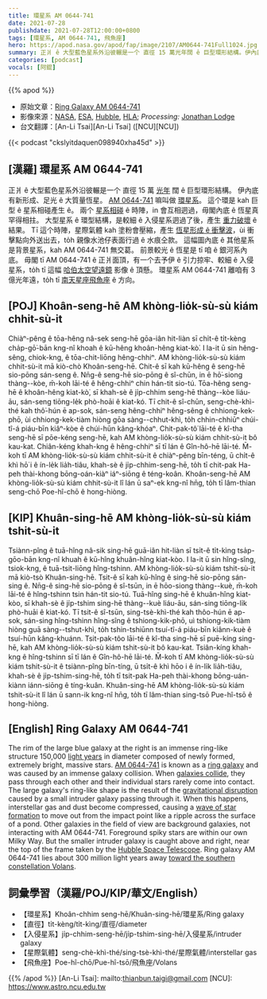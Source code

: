 ```yaml
---
title: 環星系 AM 0644-741
date: 2021-07-28
publishdate: 2021-07-28T12:00:00+0800
tags: [環星系, AM 0644-741, 飛魚座]
hero: https://apod.nasa.gov/apod/fap/image/2107/AM0644-741Full1024.jpg
summary: 正爿 ê 大型藍色星系外沿彼輾是一个 直徑 15 萬光年闊 ê 巨型環形結構。伊內底有新形成、足光 ê 大質量恆星。
categories: [podcast]
vocals: [阿錕]
---
```


{{% apod %}}

- 原始文章：[Ring Galaxy AM 0644-741](https://apod.nasa.gov/apod/ap210728.html)
- 影像來源：[NASA](https://www.nasa.gov/), [ESA](http://www.esa.int/), [Hubble](https://www.nasa.gov/mission_pages/hubble/main/index.html), [HLA](https://hla.stsci.edu/); *Processing:* [Jonathan Lodge](https://www.instagram.com/jjlodge)
- 台文翻譯：[An-Li Tsai][An-Li Tsai] ([NCU][NCU])

{{< podcast "ckslyitdaquen098940xha45d" >}}

## [漢羅] 環星系 AM 0644-741
正爿 ê 大型藍色星系外沿彼輾是一个 直徑 15 萬 [光年][light years] 闊 ê 巨型環形結構。
伊內底有新形成、足光 ê 大質量恆星。
[AM 0644-741][AM 0644-741] 嘛叫做 [環星系][ring galaxy]。
這个環是 kah 巨型 ê 星系相碰產生 ê。
兩个 [星系相碰][galaxies collide] ê 時陣，in 會互相迵過，毋閣內底 ê 恆星真罕得相拄。
大型星系 ê 環型結構，是較細 ê 入侵星系迵過了後，產生 [重力破壞][gravitational disruption] ê 結果。
Tī 這个時陣，星際氣體 kah 塗粉會壓縮，產生 [恆星形成 ê 衝擊波][wave of star formation]，ùi 衝擊點向外送出去，to̍h 親像水池仔表面行過 ê 水痕仝款。
這幅圖內底 ê 其他星系是背景星系，kah AM 0644-741 無交葛。
前景較光 ê 恆星是 tī 咱 ê 銀河系內底。
毋閣 tī AM 0644-741 ê 正爿面頂，有一个去予伊 ê 引力掠牢、較細 ê 入侵星系，to̍h tī 這幅 [哈伯太空望遠鏡][Hubble Space Telescope] 影像 ê 頂懸。
環星系 AM 0644-741 離咱有 3 億光年遠，to̍h tī [南天星座飛魚座][toward the southern constellation Volans] ê 方向。

## [POJ] Khoân-seng-hē AM khòng-lio̍k-sù-sù kiám chhit-sù-it
Chiàⁿ-pêng ê tōa-hêng nâ-sek seng-hē gōa-iân hit-liàn sī chi̍t-ê ti̍t-kèng cha̍p-gō͘-bān kng-nî khoah ê kū-hêng khoân-hêng kiat-kò͘.
I la-it ū sin hêng-sêng, chiok-kng, ê tōa-chit-liōng hêng-chhiⁿ.
AM khòng-lio̍k-sù-sù kiám chhit-sù-it mā kiò-chò Khoân-seng-hē.
Chit-ê sī kah kū-hêng ê seng-hē sio-pōng sán-seng ê.
Nn̄g-ê seng-hē sio-pōng ê sî-chūn, in ē hō͘-siong thàng--kòe, m̄-koh lāi-té ê hêng-chhiⁿ chin hán-tit sio-tú.
Tōa-hêng seng-hē ê khoân-hêng kiat-kò͘, sī khah-sè ê ji̍p-chhim seng-hē thàng--kòe liáu-āu, sán-seng tiōng-le̍k phò-hoāi ê kiat-kó.
Tī chit-ê sî-chūn, seng-chè-khì-thé kah thô͘-hún ē ap-sok, sán-seng hêng-chhiⁿ hêng-sêng ê chhiong-kek-phō, ùi chhiong-kek-tiàm hiòng gōa sàng--chhut-khì, to̍h chhin-chhiūⁿ chúi-tî-á piáu-bīn kiâⁿ-kòe ê chúi-hūn kâng-khóaⁿ.
Chit-pak-tô͘ lāi-té ê kî-tha seng-hē sī pōe-kéng seng-hē, kah AM khòng-lio̍k-sù-sù kiám chhit-sù-it bô kau-kat.
Chiân-kéng khah-kng ê hêng-chhiⁿ sī tī lán ê Gîn-hô-hē lāi-té.
M̄-koh tī AM khòng-lio̍k-sù-sù kiám chhit-sù-it ê chiàⁿ-pêng bīn-téng, ū chi̍t-ê khì hō͘ i ê ín-le̍k lia̍h-tiâu, khah-sè ê ji̍p-chhim-seng-hē, to̍h tī chit-pak Ha-peh thài-khong bōng-oán-kiàⁿ iáⁿ-siōng ê téng-koân.
Khoân-seng-hē AM khòng-lio̍k-sù-sù kiám chhit-sù-it lî lán ū saⁿ-ek kng-nî hn̄g, to̍h tī lâm-thian seng-chō Poe-hî-chō ê hong-hiòng.

## [KIP] Khuân-sing-hē AM khòng-lio̍k-sù-sù kiám tshit-sù-it
Tsiànn-pîng ê tuā-hîng nâ-sik sing-hē guā-iân hit-liàn sī tsi̍t-ê ti̍t-kìng tsa̍p-gōo-bān kng-nî khuah ê kū-hîng khuân-hîng kiat-kòo.
I la-it ū sin hîng-sîng, tsiok-kng, ê tuā-tsit-liōng hîng-tshinn.
AM khòng-lio̍k-sù-sù kiám tshit-sù-it mā kiò-tsò Khuân-sing-hē.
Tsit-ê sī kah kū-hîng ê sing-hē sio-pōng sán-sing ê.
Nn̄g-ê sing-hē sio-pōng ê sî-tsūn, in ē hōo-siong thàng--kuè, m̄-koh lāi-té ê hîng-tshinn tsin hán-tit sio-tú.
Tuā-hîng sing-hē ê khuân-hîng kiat-kòo, sī khah-sè ê ji̍p-tshim sing-hē thàng--kuè liáu-āu, sán-sing tiōng-li̍k phò-huāi ê kiat-kó.
Tī tsit-ê sî-tsūn, sing-tsè-khì-thé kah thôo-hún ē ap-sok, sán-sing hîng-tshinn hîng-sîng ê tshiong-kik-phō, uì tshiong-kik-tiàm hiòng guā sàng--tshut-khì, to̍h tshin-tshiūnn tsuí-tî-á piáu-bīn kiânn-kuè ê tsuí-hūn kâng-khuánn.
Tsit-pak-tôo lāi-té ê kî-tha sing-hē sī puē-kíng sing-hē, kah AM khòng-lio̍k-sù-sù kiám tshit-sù-it bô kau-kat.
Tsiân-kíng khah-kng ê hîng-tshinn sī tī lán ê Gîn-hô-hē lāi-té.
M̄-koh tī AM khòng-lio̍k-sù-sù kiám tshit-sù-it ê tsiànn-pîng bīn-tíng, ū tsi̍t-ê khì hōo i ê ín-li̍k lia̍h-tiâu, khah-sè ê ji̍p-tshim-sing-hē, to̍h tī tsit-pak Ha-peh thài-khong bōng-uán-kiànn iánn-siōng ê tíng-kuân.
Khuân-sing-hē AM khòng-lio̍k-sù-sù kiám tshit-sù-it lî lán ū sann-ik kng-nî hn̄g, to̍h tī lâm-thian sing-tsō Pue-hî-tsō ê hong-hiòng.

## [English] Ring Galaxy AM 0644-741
The rim of the large blue galaxy at the right is an immense ring-like structure 150,000 [light years][light years] in diameter composed of newly formed, extremely bright, massive stars.
[AM 0644-741][AM 0644-741] is known as a [ring galaxy][ring galaxy] and was caused by an immense galaxy collision.
When [galaxies collide][galaxies collide], they pass through each other and their individual stars rarely come into contact.
The large galaxy's ring-like shape is the result of the [gravitational disruption][gravitational disruption] caused by a small intruder galaxy passing through it.
When this happens, interstellar gas and dust become compressed, causing a [wave of star formation][wave of star formation] to move out from the impact point like a ripple across the surface of a pond.
Other galaxies in the field of view are background galaxies, not interacting with AM 0644-741.
Foreground spiky stars are within our own Milky Way.
But the smaller intruder galaxy is caught above and right, near the top of the frame taken by the [Hubble Space Telescope][Hubble Space Telescope].
Ring galaxy AM 0644-741 lies about 300 million light years away [toward the southern constellation Volans][toward the southern constellation Volans].


## 詞彙學習（漢羅/POJ/KIP/華文/English）
- 【環星系】Khoân-chhim seng-hē/Khuân-sing-hē/環星系/Ring galaxy
- 【直徑】ti̍t-kèng/ti̍t-kìng/直徑/diameter
- 【入侵星系】ji̍p-chhim-seng-hē/ji̍p-tshim-sing-hē/入侵星系/intruder galaxy
- 【星際氣體】seng-chè-khì-thé/sing-tsè-khì-thé/星際氣體/interstellar gas
- 【飛魚座】Poe-hî-chō/Pue-hî-tsō/飛魚座/Volans


{{% /apod %}}
[An-Li Tsai]: mailto:thianbun.taigi@gmail.com
[NCU]: https://www.astro.ncu.edu.tw


[light years]:http://chandra.harvard.edu/photo/cosmic_distance.html
[AM 0644-741]:http://adsabs.harvard.edu/abs/1997ApJ...474..686H
[ring galaxy]:https://apod.nasa.gov/apod/ap010612.html
[galaxies collide]:https://apod.nasa.gov/apod/ap150201.html
[gravitational disruption]:http://en.wikipedia.org/wiki/Tidal_force
[wave of star formation]:http://astronomy.swin.edu.au/cosmos/D/density+wave+model
[Hubble Space Telescope]:https://hubblesite.org/contents/news-releases/2021/news-2021-045
[toward the southern constellation Volans]:https://hubblesite.org/contents/media/images/2004/15/1520-Image.html
